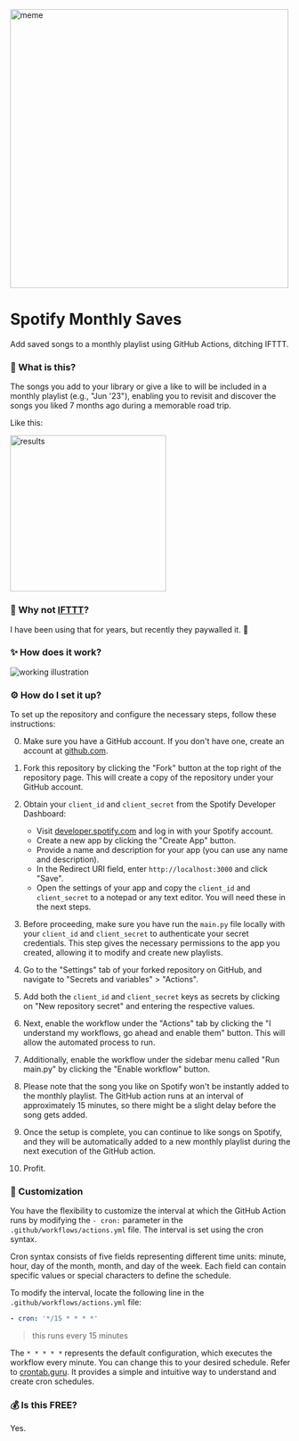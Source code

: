 <img width="500" alt="meme" src="https://github.com/tejxv/spotify-monthly-saves/assets/54097365/2012bdbe-cab7-48d8-98e2-cd4aaf370742">

# Spotify Monthly Saves
Add saved songs to a monthly playlist using GitHub Actions, ditching IFTTT.

### 🧐 What is this?
The songs you add to your library or give a like to will be included in a monthly playlist (e.g., "Jun '23"), enabling you to revisit and discover the songs you liked 7 months ago during a memorable road trip.

Like this:

<img width="280" alt="results" src="https://github.com/tejxv/spotify-monthly-saves/assets/54097365/3e18937d-5937-4f3d-bf00-64c7380eb61d">


### 🗿 Why not [IFTTT](https://ifttt.com/applets/rC5QtGu6-add-saved-songs-to-a-monthly-playlist)?
I have been using that for years, but recently they paywalled it. 🥲
### ✨ How does it work?
<picture>
  <source media="(prefers-color-scheme: dark)" srcset="https://github-production-user-asset-6210df.s3.amazonaws.com/54097365/244024820-29c2cff5-84ec-45e5-b6ad-b5447c2494d4.svg">
  <source media="(prefers-color-scheme: light)" srcset="https://github-production-user-asset-6210df.s3.amazonaws.com/54097365/244024165-45dac8e5-66cd-44a0-9284-8d8881938000.svg">
  <img alt="working illustration" src="https://user-images.githubusercontent.com/25423296/163456779-a8556205-d0a5-45e2-ac17-42d089e3c3f8.png">
</picture>


### ⚙️ How do I set it up?

To set up the repository and configure the necessary steps, follow these instructions:

0. Make sure you have a GitHub account. If you don't have one, create an account at [github.com](https://github.com/).

1. Fork this repository by clicking the "Fork" button at the top right of the repository page. This will create a copy of the repository under your GitHub account.

2. Obtain your `client_id` and `client_secret` from the Spotify Developer Dashboard:

   - Visit [developer.spotify.com](https://developer.spotify.com/) and log in with your Spotify account.
   - Create a new app by clicking the "Create App" button.
   - Provide a name and description for your app (you can use any name and description).
   - In the Redirect URI field, enter `http://localhost:3000` and click "Save".
   - Open the settings of your app and copy the `client_id` and `client_secret` to a notepad or any text editor. You will need these in the next steps.

3. Before proceeding, make sure you have run the `main.py` file locally with your `client_id` and `client_secret` to authenticate your secret credentials. This step gives the necessary permissions to the app you created, allowing it to modify and create new playlists.

4. Go to the "Settings" tab of your forked repository on GitHub, and navigate to "Secrets and variables" > "Actions".

5. Add both the `client_id` and `client_secret` keys as secrets by clicking on "New repository secret" and entering the respective values.

6. Next, enable the workflow under the "Actions" tab by clicking the "I understand my workflows, go ahead and enable them" button. This will allow the automated process to run.

7. Additionally, enable the workflow under the sidebar menu called "Run main.py" by clicking the "Enable workflow" button.

8. Please note that the song you like on Spotify won't be instantly added to the monthly playlist. The GitHub action runs at an interval of approximately 15 minutes, so there might be a slight delay before the song gets added.

9. Once the setup is complete, you can continue to like songs on Spotify, and they will be automatically added to a new monthly playlist during the next execution of the GitHub action.

10. Profit.

### 🧮 Customization

You have the flexibility to customize the interval at which the GitHub Action runs by modifying the `- cron:` parameter in the `.github/workflows/actions.yml` file. The interval is set using the cron syntax.

Cron syntax consists of five fields representing different time units: minute, hour, day of the month, month, and day of the week. Each field can contain specific values or special characters to define the schedule.

To modify the interval, locate the following line in the `.github/workflows/actions.yml` file:

```yaml
- cron: '*/15 * * * *'
```
> this runs every 15 minutes

The `* * * * *` represents the default configuration, which executes the workflow every minute. You can change this to your desired schedule. Refer to [crontab.guru](https://crontab.guru/). It provides a simple and intuitive way to understand and create cron schedules.


### 💰 Is this FREE?
Yes.


